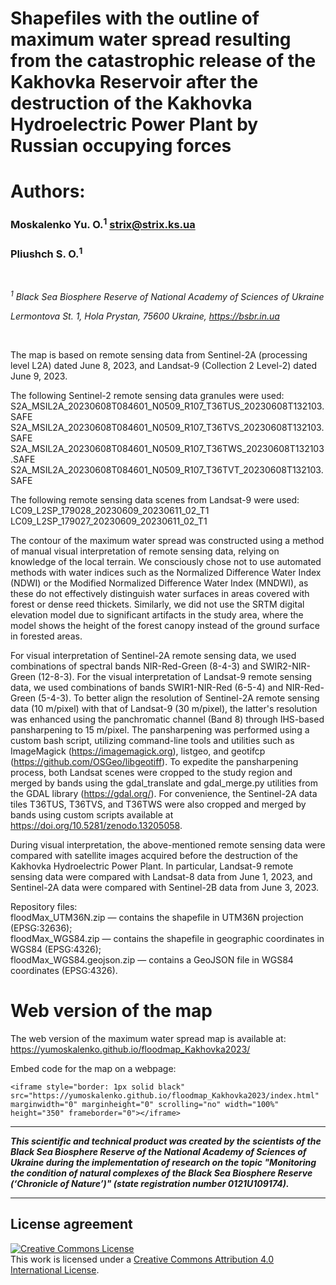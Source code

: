 # Shapefiles with the outline of maximum water spread resulting from the catastrophic release of the Kakhovka Reservoir after the destruction of the Kakhovka Hydroelectric Power Plant by Russian occupying forces

# Authors:

### Moskalenko Yu. O.<sup>1</sup> strix@strix.ks.ua

### Pliushch S. O.<sup>1</sup>
<br>

*<sup>1</sup> Black Sea Biosphere Reserve of National Academy of Sciences of Ukraine*

*Lermontova St. 1, Hola Prystan, 75600 Ukraine, https://bsbr.in.ua*

<br>


The map is based on remote sensing data from Sentinel-2A (processing level L2A) dated June 8, 2023, and Landsat-9 (Collection 2 Level-2) dated June 9, 2023.

The following Sentinel-2 remote sensing data granules were used:<br>S2A_MSIL2A_20230608T084601_N0509_R107_T36TUS_20230608T132103.SAFE
S2A_MSIL2A_20230608T084601_N0509_R107_T36TVS_20230608T132103.SAFE<br>
S2A_MSIL2A_20230608T084601_N0509_R107_T36TWS_20230608T132103.SAFE<br>
S2A_MSIL2A_20230608T084601_N0509_R107_T36TVT_20230608T132103.SAFE

The following remote sensing data scenes from Landsat-9 were used:<br>
LC09_L2SP_179028_20230609_20230611_02_T1<br>
LC09_L2SP_179027_20230609_20230611_02_T1

The contour of the maximum water spread was constructed using a method of manual visual interpretation of remote sensing data, relying on knowledge of the local terrain. We consciously chose not to use automated methods with water indices such as the Normalized Difference Water Index (NDWI) or the Modified Normalized Difference Water Index (MNDWI), as these do not effectively distinguish water surfaces in areas covered with forest or dense reed thickets. Similarly, we did not use the SRTM digital elevation model due to significant artifacts in the study area, where the model shows the height of the forest canopy instead of the ground surface in forested areas.

For visual interpretation of Sentinel-2A remote sensing data, we used combinations of spectral bands NIR-Red-Green (8-4-3) and SWIR2-NIR-Green (12-8-3). For the visual interpretation of Landsat-9 remote sensing data, we used combinations of bands SWIR1-NIR-Red (6-5-4) and NIR-Red-Green (5-4-3). To better align the resolution of Sentinel-2A remote sensing data (10 m/pixel) with that of Landsat-9 (30 m/pixel), the latter's resolution was enhanced using the panchromatic channel (Band 8) through IHS-based pansharpening to 15 m/pixel. The pansharpening was performed using a custom bash script, utilizing command-line tools and utilities such as ImageMagick (https://imagemagick.org), listgeo, and geotifcp (https://github.com/OSGeo/libgeotiff). To expedite the pansharpening process, both Landsat scenes were cropped to the study region and merged by bands using the gdal_translate and gdal_merge.py utilities from the GDAL library (https://gdal.org/). For convenience, the Sentinel-2A data tiles T36TUS, T36TVS, and T36TWS were also cropped and merged by bands using custom scripts available at https://doi.org/10.5281/zenodo.13205058.

During visual interpretation, the above-mentioned remote sensing data were compared with satellite images acquired before the destruction of the Kakhovka Hydroelectric Power Plant. In particular, Landsat-9 remote sensing data were compared with Landsat-8 data from June 1, 2023, and Sentinel-2A data were compared with Sentinel-2B data from June 3, 2023.

Repository files:<br>
floodMax_UTM36N.zip — contains the shapefile in UTM36N projection (EPSG:32636);<br>
floodMax_WGS84.zip — contains the shapefile in geographic coordinates in WGS84 (EPSG:4326);<br>
floodMax_WGS84.geojson.zip — contains a GeoJSON file in WGS84 coordinates (EPSG:4326).

# Web version of the map

The web version of the maximum water spread map is available at: https://yumoskalenko.github.io/floodmap_Kakhovka2023/

Embed code for the map on a webpage:

```
<iframe style="border: 1px solid black" src="https://yumoskalenko.github.io/floodmap_Kakhovka2023/index.html" marginwidth="0" marginheight="0" scrolling="no" width="100%" height="350" frameborder="0"></iframe>
```

---

***This scientific and technical product was created by the scientists of the Black Sea Biosphere Reserve of the National Academy of Sciences of Ukraine during the implementation of research on the topic "Monitoring the condition of natural complexes of the Black Sea Biosphere Reserve (‘Chronicle of Nature’)" (state registration number 0121U109174).***

---

## License agreement

<a rel="license" href="http://creativecommons.org/licenses/by/4.0/"><img alt="Creative Commons License" style="border-width:0" src="https://i.creativecommons.org/l/by/4.0/88x31.png" /></a><br />This work is licensed under a <a rel="license" href="http://creativecommons.org/licenses/by/4.0/">Creative Commons Attribution 4.0 International License</a>.
